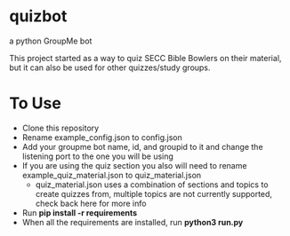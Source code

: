 # quizbot
a python GroupMe bot

This project started as a way to quiz SECC Bible Bowlers on their material, but it can also be used for other quizzes/study groups.

# **To Use**
- Clone this repository
- Rename example_config.json to config.json
- Add your groupme bot name, id, and groupid to it and change the listening port to the one you will be using
- If you are using the quiz section you also will need to rename example_quiz_material.json to quiz_material.json
    - quiz_material.json uses a combination of sections and topics to create quizzes from, multiple topics are not currently supported, check back here for more info
- Run **pip install -r requirements**
- When all the requirements are installed, run **python3 run.py**
